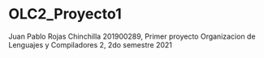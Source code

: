 # OLC2_Proyecto1
Juan Pablo Rojas Chinchilla 201900289, Primer proyecto Organizacion de Lenguajes y Compiladores 2, 2do semestre 2021

